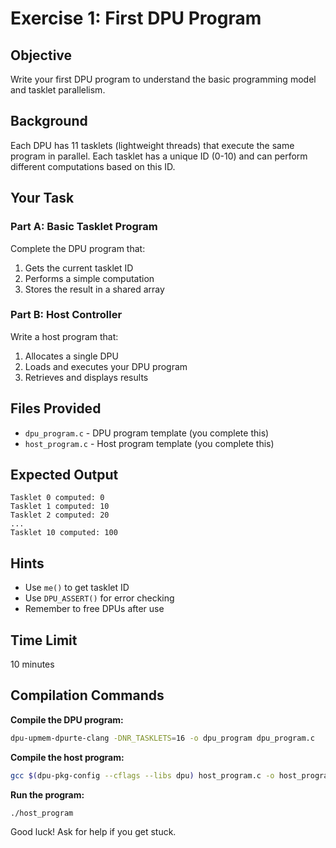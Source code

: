 # Exercise 1: First DPU Program

## Objective
Write your first DPU program to understand the basic programming model and tasklet parallelism.

## Background
Each DPU has 11 tasklets (lightweight threads) that execute the same program in parallel. Each tasklet has a unique ID (0-10) and can perform different computations based on this ID.

## Your Task

### Part A: Basic Tasklet Program
Complete the DPU program that:
1. Gets the current tasklet ID
2. Performs a simple computation
3. Stores the result in a shared array

### Part B: Host Controller
Write a host program that:
1. Allocates a single DPU
2. Loads and executes your DPU program
3. Retrieves and displays results

## Files Provided
- `dpu_program.c` - DPU program template (you complete this)
- `host_program.c` - Host program template (you complete this)

## Expected Output
```
Tasklet 0 computed: 0
Tasklet 1 computed: 10
Tasklet 2 computed: 20
...
Tasklet 10 computed: 100
```

## Hints
- Use `me()` to get tasklet ID
- Use `DPU_ASSERT()` for error checking
- Remember to free DPUs after use

## Time Limit
10 minutes

## Compilation Commands
**Compile the DPU program:**
```bash
dpu-upmem-dpurte-clang -DNR_TASKLETS=16 -o dpu_program dpu_program.c
```

**Compile the host program:**
```bash
gcc $(dpu-pkg-config --cflags --libs dpu) host_program.c -o host_program
```

**Run the program:**
```bash
./host_program
```

Good luck! Ask for help if you get stuck.